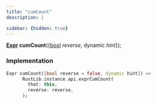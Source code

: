 ```yaml
---
title: "cumCount"
description: |

sidebar: {hidden: true}
---
```

<span class="dart-code"><strong>[Expr] cumCount</strong>({<span class="nobr">[bool] <i>reverse</i></span>, <span class="nobr">dynamic <i>hint</i></span>});</span>


### Implementation
```dart
Expr cumCount({bool reverse = false, dynamic hint}) =>
      RustLib.instance.api.exprCumCount(
        that: this,
        reverse: reverse,
      );
```

[Expr]: /reference/classes/expr/
[bool]: https://api.flutter.dev/flutter/dart-core/bool-class.html